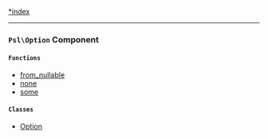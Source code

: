 <!--
    This markdown file was generated using `docs/documenter.php`.

    Any edits to it will likely be lost.
-->

[*index](./../README.md)

---

### `Psl\Option` Component

#### `Functions`

- [from_nullable](./../../src/Psl/Option/from_nullable.php#L18)
- [none](./../../src/Psl/Option/none.php#L14)
- [some](./../../src/Psl/Option/some.php#L18)

#### `Classes`

- [Option](./../../src/Psl/Option/Option.php#L17)


